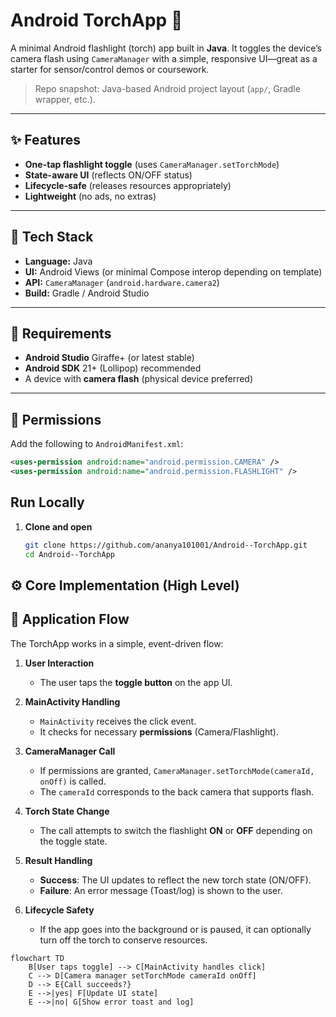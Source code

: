 # Android TorchApp 🔦

A minimal Android flashlight (torch) app built in **Java**. It toggles the device’s camera flash using `CameraManager` with a simple, responsive UI—great as a starter for sensor/control demos or coursework.

> Repo snapshot: Java-based Android project layout (`app/`, Gradle wrapper, etc.).  

---

## ✨ Features

- **One-tap flashlight toggle** (uses `CameraManager.setTorchMode`)
- **State-aware UI** (reflects ON/OFF status)
- **Lifecycle-safe** (releases resources appropriately)
- **Lightweight** (no ads, no extras)

---

## 🧱 Tech Stack

- **Language:** Java  
- **UI:** Android Views (or minimal Compose interop depending on template)  
- **API:** `CameraManager` (`android.hardware.camera2`)  
- **Build:** Gradle / Android Studio

---

## 📲 Requirements

- **Android Studio** Giraffe+ (or latest stable)
- **Android SDK** 21+ (Lollipop) recommended  
- A device with **camera flash** (physical device preferred)

---

## 🔐 Permissions

Add the following to `AndroidManifest.xml`:

```xml
<uses-permission android:name="android.permission.CAMERA" />
<uses-permission android:name="android.permission.FLASHLIGHT" />
```
## Run Locally

1. **Clone and open**
   ```bash
   git clone https://github.com/ananya101001/Android--TorchApp.git
   cd Android--TorchApp

## ⚙️ Core Implementation (High Level)
## 🔄 Application Flow

The TorchApp works in a simple, event-driven flow:

1. **User Interaction**  
   - The user taps the **toggle button** on the app UI.

2. **MainActivity Handling**  
   - `MainActivity` receives the click event.  
   - It checks for necessary **permissions** (Camera/Flashlight).  

3. **CameraManager Call**  
   - If permissions are granted, `CameraManager.setTorchMode(cameraId, onOff)` is called.  
   - The `cameraId` corresponds to the back camera that supports flash.

4. **Torch State Change**  
   - The call attempts to switch the flashlight **ON** or **OFF** depending on the toggle state.  

5. **Result Handling**  
   - **Success**: The UI updates to reflect the new torch state (ON/OFF).  
   - **Failure**: An error message (Toast/log) is shown to the user.  

6. **Lifecycle Safety**  
   - If the app goes into the background or is paused, it can optionally turn off the torch to conserve resources.  


```mermaid
flowchart TD
    B[User taps toggle] --> C[MainActivity handles click]
    C --> D[Camera manager setTorchMode cameraId onOff]
    D --> E{Call succeeds?}
    E -->|yes| F[Update UI state]
    E -->|no| G[Show error toast and log]
```




